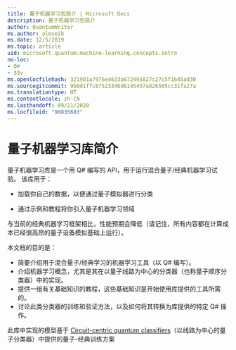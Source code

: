 ```yaml
---
title: 量子机器学习包简介 | Microsoft Docs
description: 量子机器学习包简介
author: QuantumWriter
ms.author: alexeib
ms.date: 12/5/2019
ms.topic: article
uid: microsoft.quantum.machine-learning.concepts.intro
no-loc:
- Q#
- $$v
ms.openlocfilehash: 321901a7976e4633a672495827c27c5f1645ad30
ms.sourcegitcommit: 9b0d1ffc8752334bd6145457a826505cc31fa27a
ms.translationtype: HT
ms.contentlocale: zh-CN
ms.lasthandoff: 09/21/2020
ms.locfileid: "90835683"
---
```

# <a name="introduction-to-the-quantum-machine-learning-library"></a>量子机器学习库简介

量子机器学习库是一个用 Q# 编写的 API，用于运行混合量子/经典机器学习试验。 该库用于：

- 加载你自己的数据，以便通过量子模拟器进行分类

- 通过示例和教程将你引入量子机器学习领域

与当前的经典机器学习框架相比，性能预期会降低（请记住，所有内容都在计算成本已经很高昂的量子设备模拟基础上运行）。

本文档的目的是：

- 简要介绍用于混合量子/经典学习的机器学习工具（以 Q\# 编写）。
- 介绍机器学习概念，尤其是其在以量子线路为中心的分类器（也称量子顺序分类器）中的实现。
- 提供一组有关基础知识的教程，这些基础知识是开始使用库提供的工具所需的。
- 讨论此类分类器的训练和验证方法，以及如何将其转换为库提供的特定 Q\# 操作。

此库中实现的模型基于 [Circuit-centric quantum classifiers](https://arxiv.org/abs/1804.00633)（以线路为中心的量子分类器）中提供的量子-经典训练方案
